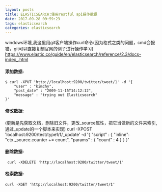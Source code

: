 ```yaml
---
layout: posts
title: ELASTICSEARCH:使用restful api操作数据
date: 2017-09-28 09:59:23
tags: elasticsearch
categories: elasticsearch
---
```


windows环境,我这里用git客户端操作curl命令(因为格式之类的问题，cmd会报错，git可以直接复制官网的例子进行操作学习)
https://www.elastic.co/guide/en/elasticsearch/reference/2.3/docs-index_.html
#### 添加数据:
    $ curl -XPUT 'http://localhost:9200/twitter/tweet/1' -d '{
        "user" : "kimchy",
        "post_date" : "2009-11-15T14:12:12",
        "message" : "trying out Elasticsearch"
    }'
<!--more-->     
#### 修改数据:
(更新是先获取文档，删除旧文件，更改_source属性，把它当做新的文件来索引,通过_update的一个脚本来实现)
    curl -XPOST 'localhost:9200/test/type1/1/_update' -d '{
        "script" : {
            "inline": "ctx._source.counter += count",
            "params" : {
                "count" : 4
            }
        }
    }'
#### 删除数据:
     curl -XDELETE 'http://localhost:9200/twitter/tweet/1'
#### 检索数据:
    curl -XGET 'http://localhost:9200/twitter/tweet/1'

			